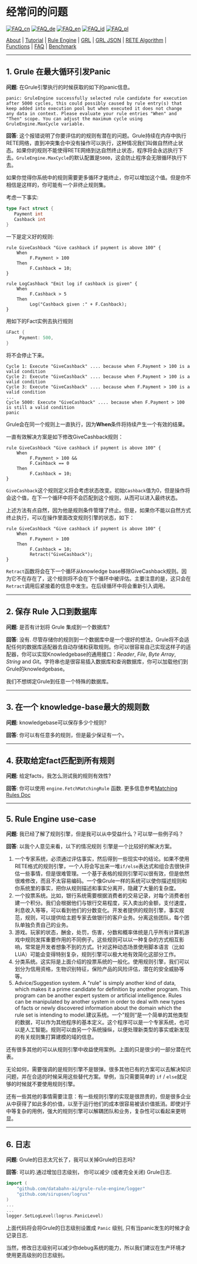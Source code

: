 # 经常问的问题

[![FAQ_cn](https://github.com/yammadev/flag-icons/blob/master/png/CN.png?raw=true)](../cn/FAQ_cn.md)
[![FAQ_de](https://github.com/yammadev/flag-icons/blob/master/png/DE.png?raw=true)](../de/FAQ_de.md)
[![FAQ_en](https://github.com/yammadev/flag-icons/blob/master/png/GB.png?raw=true)](../en/FAQ_en.md)
[![FAQ_id](https://github.com/yammadev/flag-icons/blob/master/png/ID.png?raw=true)](../id/FAQ_id.md)
[![FAQ_pl](https://github.com/yammadev/flag-icons/blob/master/png/PL.png?raw=true)](../pl/FAQ_pl.md)

[About](About_cn.md) | [Tutorial](Tutorial_cn.md) | [Rule Engine](RuleEngine_cn.md) | [GRL](GRL_cn.md) | [GRL JSON](GRL_JSON_cn.md) | [RETE Algorithm](RETE_cn.md) | [Functions](Function_cn.md) | [FAQ](FAQ_cn.md) | [Benchmark](Benchmarking_cn.md)

---

## 1. Grule 在最大循环引发Panic

**问题**: 在Grule引擎执行的时候获取的如下的panic信息。

```Shell
panic: GruleEngine successfully selected rule candidate for execution after 5000 cycles, this could possibly caused by rule entry(s) that keep added into execution pool but when executed it does not change any data in context. Please evaluate your rule entries "When" and "Then" scope. You can adjust the maximum cycle using GruleEngine.MaxCycle variable.
```

**回答**:  这个报错说明了你要评估的的规则有潜在的问题。Grule持续在内存中执行RETE网络，直到冲突集合中没有操作可以执行，这种情况我们叫做自然终止状态。如果你的规则不能使得RETE网络到达自然终止状态，程序将会永远执行下去。`GruleEngine.MaxCycle`的默认配置是`5000`，这会防止程序会无限循环执行下去。

如果你觉得你系统中的规则需要更多循环才能终止，你可以增加这个值。但是你不相信是这样的，你可能有一个非终止规则集。

考虑一下事实:

```go
type Fact struct {
   Payment int
   Cashback int
}
```

一下是定义好的规则:

```Shell
rule GiveCashback "Give cashback if payment is above 100" {
    When 
         F.Payment > 100
    Then
         F.Cashback = 10;
}

rule LogCashback "Emit log if cashback is given" {
    When 
         F.Cashback > 5
    Then
         Log("Cashback given :" + F.Cashback);
}
```

用如下的Fact实例去执行规则

```go
&Fact {
     Payment: 500,
}
```

将不会停止下来。 

```
Cycle 1: Execute "GiveCashback" .... because when F.Payment > 100 is a valid condition
Cycle 2: Execute "GiveCashback" .... because when F.Payment > 100 is a valid condition
Cycle 3: Execute "GiveCashback" .... because when F.Payment > 100 is a valid condition
...
Cycle 5000: Execute "GiveCashback" .... because when F.Payment > 100 is still a valid condition
panic
```

Grule会在同一个规则上一直执行，因为**When**条件将持续产生一个有效的结果。

一直有效解决方案是如下修改GiveCashback规则：

```Shell
rule GiveCashback "Give cashback if payment is above 100" {
    When 
         F.Payment > 100 &&
         F.Cashback == 0
    Then
         F.Cashback = 10;
}
```

`GiveCashback`这个规则定义将会考虑状态改变。初始`Cashback`值为0，但是操作将会这个值，在下一个循环中将不会匹配到这个规则，从而可以进入最终状态。

上述方法有点自然，因为他是规则条件管理了终止。但是，如果你不能以自然方式终止执行，可以在操作里面改变规则引擎的状态，如下：

```Shell
rule GiveCashback "Give cashback if payment is above 100" {
    When 
         F.Payment > 100
    Then
         F.Cashback = 10;
         Retract("GiveCashback");
}
```

`Retract`函数将会在下一个循环从knowledge base移除GiveCashback规则。因为它不在存在了，这个规则将不会在下个循环中被评估。主要注意的是，这只会在`Retract`调用后紧接着的信息中发生。在后续循环中将会重新引入调用。

---

## 2. 保存 Rule 入口到数据库

**问题**: 是否有计划将 Grule 集成到一个数据库?

**回答**: 没有. 尽管存储你的规则到一个数据库中是一个很好的想法，Grule将不会适配任何的数据库适配器去自动存储和获取规则。你可以很容易自己实现这样子的适配器，你可以实现Knowledgebase的通用接口：*Reader*, *File*, *Byte Array*, *String*
and *Git*。字符串也是很容易插入数据库和查询数据库，你可以加载他们到Grule的knowledgebase。

我们不想绑定Grule到任意一个特殊的数据库。

---

## 3. 在一个 knowledge-base最大的规则数

**问题**:  knowledgebase可以保存多少个规则?

**回答**: 你可以有任意多的规则，但是最少保证有一个。

---

## 4. 获取给定fact匹配到所有规则

**问题**: 给定facts，我怎么测试我的规则有效性?

**回答**: 你可以使用 `engine.FetchMatchingRule` 函数. 更多信息参考[Matching Rules Doc](MatchingRules_cn.md) 

---

## 5. Rule Engine use-case

**问题**: 我已经了解了规则引擎，但是我可以从中受益什么？可以举一些例子吗？

**回答**: 以我个人意见来看，以下的情况规则 引擎是一个比较好的解决方案。

1. 一个专家系统，必须通过评估事实，然后得到一些现实中的结论。如果不使用RETE格式的规则引擎，一个人将会写出来一堆`if/else`表达式和组合去很快评估一些事情，但是很难管理。一个基于表格的规则引擎可以很有效，但是依然很难修改，而且不太容易编码。一个像Grule一样的系统可以使你描述规则和你系统里的事实，把你从规则描述和事实分离开，隐藏了大量的复杂度。
2. 一个投票系统。比如，银行系统需要根据消费者的交易记录，对每个消费者创建一个积分。我们会根据他们与银行交易程度，买入卖出的金额，支付速度，利息收入等等，可以看到他们的分数变化。开发者提供的规则引擎，事实规范，规则，可以提供给主题专家去做银行的客户业务。分离这些团队，每个团队单独负责自己的业务。
3. 游戏。玩家的状态，酬金，处罚，伤害，分数和概率体统是几乎所有计算机游戏中规则发挥重要作用的不同例子。这些规则可以以一种复杂的方式相互影响，常常是开发者想象不到的方式。针对这种动态场景使用脚本语言（比如LUA）可能会变得特别复杂，规则引擎可以极大地有效简化这部分工作。
4. 分类系统。这实际是上面介绍的投票系统的一般化。使用规则引擎，我们可以划分为信用资格，生物识别特征，保险产品的风险评估，潜在的安全威胁等等。
5. Advice/Suggestion system. A "rule" is simply another kind of data, which
   makes it a prime candidate for definition by another program.  This program
   can be another expert system or artificial intelligence.  Rules can be
   manipulated by another system in order to deal with new types of facts or
   newly discovered information about the domain which the rule set is intending
   to model.建议系统。一个”规则“是一个简单的其他类型的数据，可以作为其他程序的基本定义。这个程序可以是一个专家系统，也可以是人工智能。规则可以由另一个系统操纵，以便处理新类型的事实或新发现的有关规则集打算建模的域的信息。

还有很多其他的可以从规则引擎中收益使用案例。上面的只是很少的一部分潜在代表。

无论如何，需要强调的是规则引擎不是银弹。很多其他已有的方案可以去解决知识问题，并在合适的时候采用这些替代方案。举例，当只需要简单的 `if` / `else`就足够的时候就不要使用规则引擎。

还有一些其他的事情需要注意：有一些规则引擎的实现是很昂贵的，但是很多企业从中获得了如此多的价值，以至于运行他们的成本很容易被该价值抵消。即使对于中等复杂的用例，强大的规则引擎可以解耦团队和业务，复杂性可以看起来更明显。

---

## 6. 日志

**问题**: Grule的日志太冗长了，我可以关掉Grule的日志吗?

**回答**: 可以的.通过增加日志级别， 你可以减少 (或者完全关闭) Grule日志.

```go
import (
    "github.com/databahn-ai/grule-rule-engine/logger"
    "github.com/sirupsen/logrus"
)
...
...
logger.SetLogLevel(logrus.PanicLevel)
```

上面代码将会将Grule的日志级别设置成 `Panic` 级别, 只有当panic发生的时候才会记录日志.

当然，修改日志级别可以减少你debug系统的能力，所以我们建议在生产环境才使用更高级别的日志级别。
